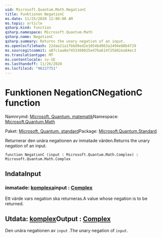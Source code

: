 ```yaml
---
uid: Microsoft.Quantum.Math.NegationC
title: Funktionen NegationC
ms.date: 11/25/2020 12:00:00 AM
ms.topic: article
qsharp.kind: function
qsharp.namespace: Microsoft.Quantum.Math
qsharp.name: NegationC
qsharp.summary: Returns the unary negation of an input.
ms.openlocfilehash: 22dae21a1fbbd9ed2e1054bd863a2494e88b4729
ms.sourcegitcommit: a87c1aa8e7453360025e47ba614f25b02ea84ec3
ms.translationtype: MT
ms.contentlocale: sv-SE
ms.lasthandoff: 11/26/2020
ms.locfileid: "96227751"
---
```

# <a name="negationc-function"></a><span data-ttu-id="ea4dc-102">Funktionen NegationC</span><span class="sxs-lookup"><span data-stu-id="ea4dc-102">NegationC function</span></span>

<span data-ttu-id="ea4dc-103">Namnrymd: [Microsoft. Quantum. matematik](xref:Microsoft.Quantum.Math)</span><span class="sxs-lookup"><span data-stu-id="ea4dc-103">Namespace: [Microsoft.Quantum.Math](xref:Microsoft.Quantum.Math)</span></span>

<span data-ttu-id="ea4dc-104">Paket: [Microsoft. Quantum. standard](https://nuget.org/packages/Microsoft.Quantum.Standard)</span><span class="sxs-lookup"><span data-stu-id="ea4dc-104">Package: [Microsoft.Quantum.Standard](https://nuget.org/packages/Microsoft.Quantum.Standard)</span></span>


<span data-ttu-id="ea4dc-105">Returnerar den unära negationen av inmatade värden.</span><span class="sxs-lookup"><span data-stu-id="ea4dc-105">Returns the unary negation of an input.</span></span>

```qsharp
function NegationC (input : Microsoft.Quantum.Math.Complex) : Microsoft.Quantum.Math.Complex
```


## <a name="input"></a><span data-ttu-id="ea4dc-106">Indata</span><span class="sxs-lookup"><span data-stu-id="ea4dc-106">Input</span></span>

### <a name="input--complex"></a><span data-ttu-id="ea4dc-107">inmatade: [komplexa](xref:Microsoft.Quantum.Math.Complex)</span><span class="sxs-lookup"><span data-stu-id="ea4dc-107">input : [Complex](xref:Microsoft.Quantum.Math.Complex)</span></span>

<span data-ttu-id="ea4dc-108">Ett värde vars negation ska returneras.</span><span class="sxs-lookup"><span data-stu-id="ea4dc-108">A value whose negation is to be returned.</span></span>



## <a name="output--complex"></a><span data-ttu-id="ea4dc-109">Utdata: [komplex](xref:Microsoft.Quantum.Math.Complex)</span><span class="sxs-lookup"><span data-stu-id="ea4dc-109">Output : [Complex](xref:Microsoft.Quantum.Math.Complex)</span></span>

<span data-ttu-id="ea4dc-110">Den unära negationen av `input` .</span><span class="sxs-lookup"><span data-stu-id="ea4dc-110">The unary negation of `input`.</span></span>